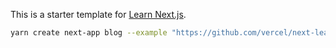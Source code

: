 This is a starter template for [Learn Next.js](https://nextjs.org/learn).

```bash
yarn create next-app blog --example "https://github.com/vercel/next-learn/tree/b7a4366f682163a6643416c9cdf2d9c43d0fc542/basics/learn-starter"
```
